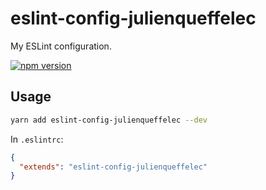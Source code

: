 # eslint-config-julienqueffelec

My ESLint configuration.

[![npm version](https://badge.fury.io/js/eslint-config-julienqueffelec.svg)](https://badge.fury.io/js/eslint-config-julienqueffelec)

## Usage

```sh
yarn add eslint-config-julienqueffelec --dev
```

In `.eslintrc`:

```json
{
  "extends": "eslint-config-julienqueffelec"
}
```
